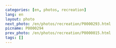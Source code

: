 ```yaml
---
categories: [en, photos, recreation]
lang: en
layout: photo
next_photo: /en/photos/recreation/P0000293.html
picname: P0000294
prev_photo: /en/photos/recreation/P0000015.html
tags: []
---
```

